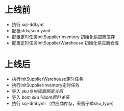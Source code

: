 # 上线前

- 执行 sql-ddl.yml
- 配置sfds/scm.yaml
- 配置定时任务initSupplierInventory 初始化供应商库存
- 配置定时任务initSupplierWarehouse 初始化供应商仓库

# 上线后

- 执行initSupplierWarehouse定时任务
- 执行initSupplierInventory定时任务
- 导入 *sku与供应商绑定关系*
- 导入 *bom sku与bom原料关系*
- 执行 sql-dml.yml （供应商库存，采购子单sku_type）